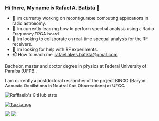 ### Hi there, My name is Rafael A. Batista 👋

- 🔭 I’m currently working on reconfigurable computing applications in radio astronomy.
- 🌱 I’m currently learning how to perform spectral analysis using a Radio Frequency FPGA board.
- 👯 I’m looking to collaborate on real-time spectral analysis for the RF receivers.
- 🤔 I’m looking for help with RF experiments.
- 📫 How to reach me: rafael.alves.batista@gmail.com

Bachelor, master and doctor degree in physics at Federal University of Paraíba (UFPB).

I am currently a postdoctoral researcher of the project BINGO (Baryon Acoustic Oscillations in Neutral Gas Observations) at UFCG.

![Rafffaelb's GitHub stats](https://github-readme-stats.vercel.app/api?username=Rafffaelb&hide=contribs,prs&show_icons=true&theme=dark) 

[![Top Langs](https://github-readme-stats.vercel.app/api/top-langs/?username=Rafffaelb)](https://github.com/Rafffaelb/github-readme-stats&theme=dark)

  <a href="https://instagram.com/el_.raffa" target="_blank"><img src="https://img.shields.io/badge/-Instagram-%23E4405F?style=for-the-badge&logo=instagram&logoColor=white" target="_blank"></a>
  <a href = "mailto:rafael.alves.batista@gmail.com"><img src="https://img.shields.io/badge/-Gmail-%23333?style=for-the-badge&logo=gmail&logoColor=white" target="_blank"></a>
